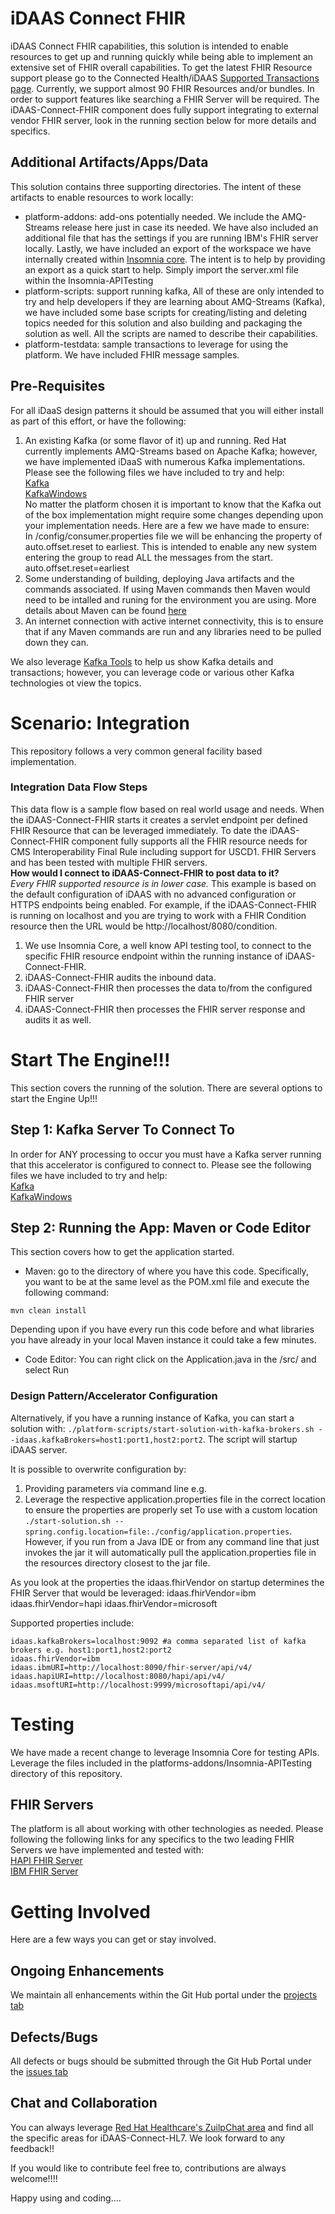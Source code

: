 # iDAAS Connect FHIR
iDAAS Connect FHIR capabilities, this solution is intended to enable resources to get up and running quickly while being able to implement an extensive set of FHIR overall capabilities. To get the latest 
FHIR Resource support please go to the Connected Health/iDAAS 
<a href="https://www.connectedhealth-idaas.io/home/SupportedTransactions" target="_blank">
Supported Transactions page</a>. Currently, we support almost 90 FHIR Resources and/or bundles. In order to 
support features like searching a FHIR Server will be required. The iDAAS-Connect-FHIR component 
does fully support integrating to external vendor FHIR server, look in the running section 
below for more details and specifics.  

## Additional Artifacts/Apps/Data
This solution contains three supporting directories. The intent of these artifacts to enable
resources to work locally: <br/>
+ platform-addons: add-ons potentially needed. We include the AMQ-Streams release here just in case its needed. We 
have also included an additional file that has the settings if you are running IBM's FHIR server locally. Lastly, we have
included an export of the workspace we have internally created within <a href="https://insomnia.rest/products/core/" target="_blank">
Insomnia core</a>. The intent is to help by providing an export as a quick start to help. Simply import the server.xml file within the Insomnia-APITesting 
+ platform-scripts: support running kafka, All of these are only intended to try and help developers if they are learning
about AMQ-Streams (Kafka), we have included some base scripts for creating/listing and deleting topics needed for this solution
and also building and packaging the solution as well. All the scripts are named to describe their capabilities. <br/>
+ platform-testdata: sample transactions to leverage for using the platform. We have included FHIR message samples.

## Pre-Requisites
For all iDaaS design patterns it should be assumed that you will either install as part of this effort, or have the following:

1. An existing Kafka (or some flavor of it) up and running. Red Hat currently implements AMQ-Streams based on Apache Kafka; however, we
have implemented iDaaS with numerous Kafka implementations. Please see the following files we have included to try and help: <br/>
[Kafka](https://github.com/RedHat-Healthcare/iDaaS-Demos/blob/master/Kafka.md)<br/>
[KafkaWindows](https://github.com/RedHat-Healthcare/iDaaS-Demos/blob/master/KafkaWindows.md)<br/>
No matter the platform chosen it is important to know that the Kafka out of the box implementation might require some changes depending
upon your implementation needs. Here are a few we have made to ensure: <br/>
In <kafka>/config/consumer.properties file we will be enhancing the property of auto.offset.reset to earliest. This is intended to enable any new 
system entering the group to read ALL the messages from the start. <br/>
auto.offset.reset=earliest <br/>
2. Some understanding of building, deploying Java artifacts and the commands associated. If using Maven commands then Maven would need to be intalled and runing for the environment you are using. More details about Maven can be found [here](https://maven.apache.org/install.html)<br/>
3. An internet connection with active internet connectivity, this is to ensure that if any Maven commands are
run and any libraries need to be pulled down they can.<br/>

We also leverage [Kafka Tools](https://kafkatool.com/) to help us show Kafka details and transactions; however, you can leverage
code or various other Kafka technologies ot view the topics.

# Scenario: Integration 
This repository follows a very common general facility based implementation. 

### Integration Data Flow Steps
This data flow is a sample flow based on real world usage and needs. When the iDAAS-Connect-FHIR starts it 
creates a servlet endpoint per defined FHIR Resource
that can be leveraged immediately. To date the iDAAS-Connect-FHIR component fully supports all
the FHIR resource needs for CMS Interoperability Final Rule including support for USCD1.
FHIR Servers and has been tested with multiple FHIR servers.<br/>
<b>How would I connect to iDAAS-Connect-FHIR to post data to it?</b><br/>
<i>Every FHIR supported resource is in lower case.</i> This example is based on the default 
configuration of iDAAS with no advanced configuration or HTTPS endpoints being enabled. For example, 
if the iDAAS-Connect-FHIR 
is running on localhost and you are trying to work with a FHIR Condition resource then 
the URL would be http://localhost/8080/condition.
 
1. We use Insomnia Core, a well know API testing tool, to connect to the specific FHIR resource endpoint within the 
running instance of iDAAS-Connect-FHIR. 
2. iDAAS-Connect-FHIR audits the inbound data.
3. iDAAS-Connect-FHIR then processes the data to/from the configured FHIR server
4. iDAAS-Connect-FHIR then processes the FHIR server response and audits it as well. 
    
# Start The Engine!!!
This section covers the running of the solution. There are several options to start the Engine Up!!!

## Step 1: Kafka Server To Connect To
In order for ANY processing to occur you must have a Kafka server running that this accelerator is configured to connect to.
Please see the following files we have included to try and help: <br/>
[Kafka](https://github.com/RedHat-Healthcare/iDaaS-Demos/blob/master/Kafka.md)<br/>
[KafkaWindows](https://github.com/RedHat-Healthcare/iDaaS-Demos/blob/master/KafkaWindows.md)<br/>

## Step 2: Running the App: Maven or Code Editor
This section covers how to get the application started.
+ Maven: go to the directory of where you have this code. Specifically, you want to be at the same level as the POM.xml file and execute the
following command: <br/>
```
mvn clean install
 ```
Depending upon if you have every run this code before and what libraries you have already in your local Maven instance it could take a few minutes.
+ Code Editor: You can right click on the Application.java in the /src/<application namespace> and select Run

### Design Pattern/Accelerator Configuration
Alternatively, if you have a running instance of Kafka, you can start a solution with:
`./platform-scripts/start-solution-with-kafka-brokers.sh --idaas.kafkaBrokers=host1:port1,host2:port2`.
The script will startup iDAAS server.

It is possible to overwrite configuration by:
1. Providing parameters via command line e.g.
2. Leverage the respective application.properties file in the correct location to ensure the properties are properly set
To use with a custom location `./start-solution.sh --spring.config.location=file:./config/application.properties`. However,
if you run from a Java IDE or from any command line that just invokes the jar it will automatically pull the application.properties
file in the resources directory closest to the jar file.

As you look at the properties the idaas.fhirVendor on startup determines the FHIR Server that would be
leveraged:
idaas.fhirVendor=ibm
idaas.fhirVendor=hapi
idaas.fhirVendor=microsoft

Supported properties include:
```
idaas.kafkaBrokers=localhost:9092 #a comma separated list of kafka brokers e.g. host1:port1,host2:port2
idaas.fhirVendor=ibm
idaas.ibmURI=http://localhost:8090/fhir-server/api/v4/
idaas.hapiURI=http://localhost:8080/hapi/api/v4/
idaas.msoftURI=http://localhost:9999/microsoftapi/api/v4/
```

# Testing
We have made a recent change to leverage Insomnia Core for testing APIs.  Leverage the files included in the 
platforms-addons/Insomnia-APITesting directory of this repository.

## FHIR Servers
The platform is all about working with other technologies as needed. Please following the following links for any
specifics to the two leading FHIR Servers we have implemented and tested with: <br/>
<a href="https://github.com/RedHat-Healthcare/Demo-iDAAS-Connect-FHIR/blob/master/FHIRServer-HAPI.md" target="_blank">HAPI FHIR Server</a><br/>
<a href="https://github.com/RedHat-Healthcare/Demo-iDAAS-Connect-FHIR/blob/master/FHIRServer-IBM.md" target="_blank">IBM FHIR Server</a><br/>

# Getting Involved
Here are a few ways you can get or stay involved.
 
## Ongoing Enhancements
We maintain all enhancements within the Git Hub portal under the 
<a href="https://github.com/RedHat-Healthcare/Demo-iDAAS-Connect-FHIR/projects" target="_blank">projects tab</a>

## Defects/Bugs
All defects or bugs should be submitted through the Git Hub Portal under the 
<a href="https://github.com/RedHat-Healthcare/Demo-iDAAS-Connect-FHIR/issues" target="_blank">issues tab</a>

## Chat and Collaboration
You can always leverage <a href="https://redhathealthcare.zulipchat.com" target="_blank">Red Hat Healthcare's ZuilpChat area</a>
and find all the specific areas for iDAAS-Connect-HL7. We look forward to any feedback!!

If you would like to contribute feel free to, contributions are always welcome!!!! 

Happy using and coding....


